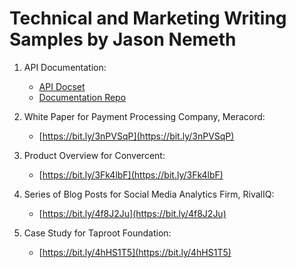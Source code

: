 # Technical and Marketing Writing Samples by Jason Nemeth

1. API Documentation:

   - [API Docset](https://bit.ly/4g8rspo)
   - [Documentation Repo](https://bit.ly/4jDqbd0)

2. White Paper for Payment Processing Company, Meracord:
   
   - [https://bit.ly/3nPVSqP](https://bit.ly/3nPVSqP)

3. Product Overview for Convercent:

   - [https://bit.ly/3Fk4lbF](https://bit.ly/3Fk4lbF)

4. Series of Blog Posts for Social Media Analytics Firm, RivalIQ:

   - [https://bit.ly/4f8J2Ju](https://bit.ly/4f8J2Ju)

5. Case Study for Taproot Foundation:

   - [https://bit.ly/4hHS1T5](https://bit.ly/4hHS1T5)
